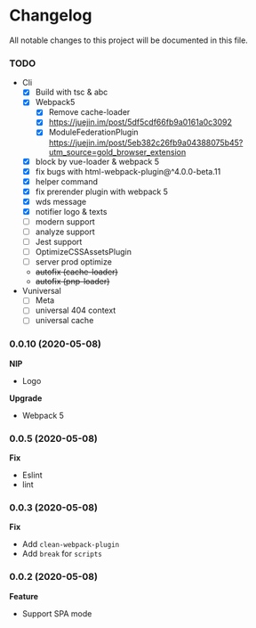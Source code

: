 # Changelog
All notable changes to this project will be documented in this file.

### TODO

- Cli
  - [x] Build with tsc & abc
  - [x] Webpack5
      - [x] Remove cache-loader
      - [x] https://juejin.im/post/5df5cdf66fb9a0161a0c3092
      - [x] ModuleFederationPlugin https://juejin.im/post/5eb382c26fb9a04388075b45?utm_source=gold_browser_extension
  - [x] block by vue-loader & webpack 5
  - [x] fix bugs with html-webpack-plugin@^4.0.0-beta.11
  - [x] helper command
  - [x] fix prerender plugin with webpack 5
  - [x] wds message
  - [x] notifier logo & texts
  - [ ] modern support
  - [ ] analyze support
  - [ ] Jest support
  - [ ] OptimizeCSSAssetsPlugin
  - [ ] server prod optimize
  - ~~autofix (cache-loader)~~
  - ~~autofix (pnp-loader)~~
- Vuniversal
  - [ ] Meta
  - [ ] universal 404 context
  - [ ] universal cache

### 0.0.10 (2020-05-08)

**NIP**
- Logo

**Upgrade**
- Webpack 5

### 0.0.5 (2020-05-08)

**Fix**
- Eslint
- lint

### 0.0.3 (2020-05-08)

**Fix**
- Add `clean-webpack-plugin`
- Add `break` for `scripts`

### 0.0.2 (2020-05-08)

**Feature**
- Support SPA mode
